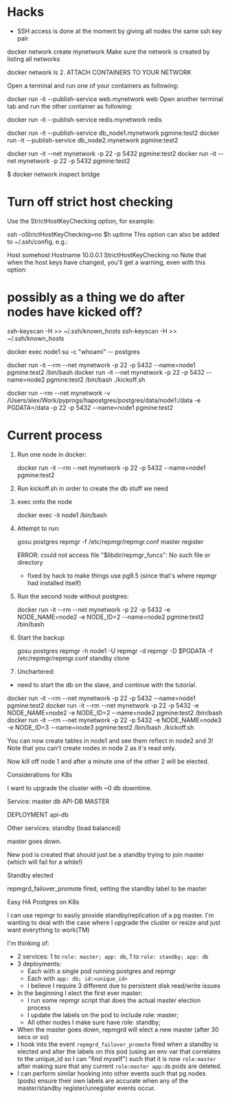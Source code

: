 # Hacks

- SSH access is done at the moment by giving all nodes the same ssh key pair


docker network create mynetwork
Make sure the network is created by listing all networks

docker network ls
2. ATTACH CONTAINERS TO YOUR NETWORK

Open a terminal and run one of your containers as following:

docker run -it --publish-service web.mynetwork web
Open another terminal tab and run the other container as following:

docker run -it --publish-service redis.mynetwork redis

docker run -it --publish-service db_node1.mynetwork pgmine:test2
docker run -it --publish-service db_node2.mynetwork pgmine:test2

docker run -it --net mynetwork -p 22 -p 5432 pgmine:test2
docker run -it --net mynetwork -p 22 -p 5432 pgmine:test2


$ docker network inspect bridge


# Turn off strict host checking
Use the StrictHostKeyChecking option, for example:

ssh -oStrictHostKeyChecking=no $h uptime
This option can also be added to ~/.ssh/config, e.g.:

Host somehost
    Hostname 10.0.0.1
    StrictHostKeyChecking no
Note that when the host keys have changed, you'll get a warning, even with this option:

# possibly as a thing we do after nodes have kicked off?
ssh-keyscan -H <ip-address> >> ~/.ssh/known_hosts
ssh-keyscan -H <hostname> >> ~/.ssh/known_hosts



 docker exec node1 su -c "whoami" -- postgres



 docker run -it --rm --net mynetwork -p 22 -p 5432 --name=node1 pgmine:test2 /bin/bash
 docker run -it --net mynetwork -p 22 -p 5432 --name=node2 pgmine:test2 /bin/bash
 ./kickoff.sh


docker run --rm  --net mynetwork -v /Users/alex/Work/pyprogs/hapostgres/postgres/data/node1:/data -e PGDATA=/data -p 22 -p 5432 --name=node1 pgmine:test2



# Current process
1. Run one node in docker:

    docker run -it --rm  --net mynetwork -p 22 -p 5432 --name=node1 pgmine:test2

2. Run kickoff.sh in order to create the db stuff we need

3. exec onto the node

    docker exec -it node1 /bin/bash

3. Attempt to run:

    gosu postgres repmgr -f /etc/repmgr/repmgr.conf master register

    ERROR:  could not access file "$libdir/repmgr_funcs": No such file or directory
    - fixed by hack to make things use pg9.5 (since that's where repmgr had installed itself)

4. Run the second node without postgres:

    docker run -it --rm  --net mynetwork -p 22 -p 5432 -e NODE_NAME=node2 -e NODE_ID=2 --name=node2 pgmine:test2 /bin/bash

5. Start the backup

    gosu postgres repmgr -h node1 -U repmgr -d repmgr -D $PGDATA -f /etc/repmgr/repmgr.conf standby clone

6. Unchartered:
 - need to start the db on the slave, and continue with the tutorial.


docker run -it --rm  --net mynetwork -p 22 -p 5432 --name=node1 pgmine:test2
docker run -it --rm  --net mynetwork -p 22 -p 5432 -e NODE_NAME=node2 -e NODE_ID=2 --name=node2 pgmine:test2 /bin/bash
docker run -it --rm  --net mynetwork -p 22 -p 5432 -e NODE_NAME=node3 -e NODE_ID=3 --name=node3 pgmine:test2 /bin/bash
./kickoff.sh

You can now create tables in node1 and see them reflect in node2 and 3!
Note that you can't create nodes in node 2 as it's read only.

Now kill off node 1 and after a minute one of the other 2 will be elected.


Considerations for K8s

I want to upgrade the cluster with ~0 db downtime.

Service: master db
API-DB
MASTER

DEPLOYMENT
api-db

Other services: standby (load balanced)

master goes down.

New pod is created that should just be a standby trying to join master (which will fail for a while!)

Standby elected

repmgrd_failover_promote fired, setting the standby label to be master




Easy HA Postgres on K8s

I can use repmgr to easily provide standby/replication of a pg master.
I'm wanting to deal with the case where I upgrade the cluster or resize and
just want everything to work(TM)

I'm thinking of:
 - 2 services: 1 to `role: master; app: db`, 1 to `role: standby; app: db`
 - 3 deployments:
     - Each with a single pod running postgres and repmgr
     - Each with `app: db; id:<unique_id>`
     - I believe I require 3 different due to persistent disk read/write issues
 - In the beginning I elect the first ever master:
     - I run some repmgr script that does the actual master election process
     - I update the labels on the pod to include role: master;
     - All other nodes I make sure have role: standby;
 - When the master goes down, repmgrd will elect a new master (after 30 secs or so)
 - I hook into the event `repmgrd_failover_promote` fired when a standby is
   elected and alter the labels on this pod (using an env var that correlates
   to the unique_id so I can "find myself") such that it is now `role:master`
   after making sure that any current `role:master app:db` pods are deleted.
 - I can perform similar hooking into other events such that pg nodes (pods)
   ensure their own labels are accurate when any of the master/standby
   register/unregister events occur.
